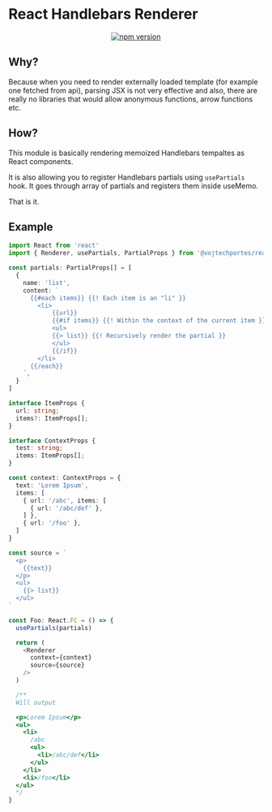 # React Handlebars Renderer

<p align="center">
<a href="https://www.npmjs.com/package/@vojtechportes/react-handlebars-renderer" target="_blank"><img src="https://badge.fury.io/js/%40vojtechportes%2Freact-handlebars-renderer.svg" alt="npm version" /></a>
</p>

## Why?

Because when you need to render externally loaded template (for example one fetched from api), parsing JSX is not very effective and also, there are really no libraries that would allow anonymous functions, arrow functions etc.

## How?

This module is basically rendering memoized Handlebars tempaltes as React components.

It is also allowing you to register Handlebars partials using `usePartials` hook.
It goes through array of partials and registers them inside useMemo.

That is it.

## Example

```typescript
import React from 'react'
import { Renderer, usePartials, PartialProps } from '@vojtechportes/react-handlebars-renderer'

const partials: PartialProps[] = [
  {
    name: 'list',
    content: `
      {{#each items}} {{! Each item is an "li" }}
        <li>
            {{url}}
            {{#if items}} {{! Within the context of the current item }}
            <ul>
            {{> list}} {{! Recursively render the partial }}
            </ul>
            {{/if}}
        </li>
      {{/each}}
    `,
  }
]

interface ItemProps {
  url: string;
  items?: ItemProps[];
}

interface ContextProps {
  test: string;
  items: ItemProps[];
}

const context: ContextProps = {
  text: 'Lorem Ipsum',
  items: [
    { url: '/abc', items: [
      { url: '/abc/def' },
    ] },
    { url: '/foo' },
  ]
}

const source = `
  <p>
    {{text}}
  </p>
  <ul>
    {{> list}}
  </ul>
`

const Foo: React.FC = () => {
  usePartials(partials)

  return (
    <Renderer
      context={context}
      source={source}
    />
  )

  /**
  Will output

  <p>Lorem Ipsum</p>
  <ul>
    <li>
      /abc
      <ul>
        <li>/abc/def</li>
      </ul>
    </li>
    <li>/foo</li>
  </ul>
  */
}
```
